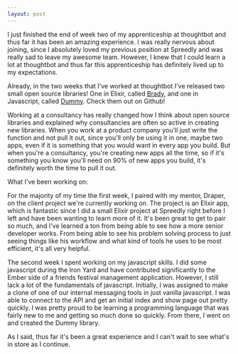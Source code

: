 ```yaml
---
layout: post
---
```


I just finished the end of week two of my apprenticeship at thoughtbot and thus
far it has been an amazing experience. I was really nervous about joining, since
I absolutely loved my previous position at Spreedly and was really sad to leave
my awesome team. However, I knew that I could learn a lot at thoughtbot
and thus far this apprenticeship has definitely lived up to my expectations.

Already, in the two weeks that I've worked at thoughtbot I've released two small
open source libraries! One in Elixir, called
[Brady](https://github.com/thoughtbot/brady), and one in Javascript,
called [Dummy](https://github.com/thoughtbot/dummy). Check them out on Github!

Working at a consultancy has really changed how I think about open source
libraries and explained why consultancies are often so active in creating new
libraries. When you work at a product company you'll just write the function
and not pull it out, since you'll only be using it in one, maybe two
apps, even if it is something that you would want in every app you build. But
when you're a consultancy, you're creating new apps all the time, so if it's
something you know you'll need on 90% of new apps you build, it's definitely
worth the time to pull it out.

What I've been working on:

For the majority of my time the first week, I paired with my mentor, Draper, on
the client project we're currently working on. The project is an Elixir
app, which is fantastic since I did a small Elixir project at Spreedly right
before I left and have been wanting to learn more of it. It's been great to
get to pair so much, and I've learned a ton from being able to see how a more
senior developer works. From being able to see his problem solving process to
just seeing things like his workflow and what kind of tools he uses to be most
efficient, it's all very helpful.

The second week I spent working on my javascript skills. I did some javascript
during the Iron Yard and have contributed significantly to the Ember side of a
friends festival management application. However, I still lack a lot of the
fundamentals of javascript. Initially, I was assigned to make a clone of one of
our internal messaging tools in just vanilla javascript. I was able to connect
to the API and get an initial index and show page out pretty quickly. I was
pretty proud to be learning a programming language that was fairly new to me and
getting so much done so quickly. From there, I went on and created the Dummy library.

As I said, thus far it's been a great experience and I can't wait to see what's
in store as I continue.
